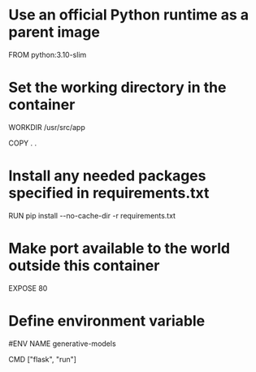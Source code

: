 # Use an official Python runtime as a parent image
FROM python:3.10-slim

# Set the working directory in the container
WORKDIR /usr/src/app

COPY . .

# Install any needed packages specified in requirements.txt
RUN pip install --no-cache-dir -r requirements.txt

# Make port available to the world outside this container
EXPOSE 80

# Define environment variable
#ENV NAME generative-models

CMD ["flask", "run"]
